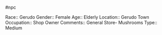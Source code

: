 #npc 

Race:: Gerudo
Gender:: Female
Age:: Elderly
Location:: Gerudo Town
Occupation:: Shop Owner
Comments:: General Store- Mushrooms
Type:: Medium
